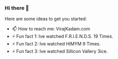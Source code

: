 ### Hi there 👋

Here are some ideas to get you started:

- 📫 How to reach me: VirajKadam.com
- ⚡ Fun fact 1: Ive watched F.R.I.E.N.D.S. 19 Times.
- ⚡ Fun fact 2: Ive watched HIMYM 9 Times.
- ⚡ Fun fact 3: Ive watched Sillicon Vallery 3ice.

